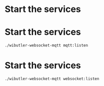 # Start the services

# Start the services
```bash
./wibutler-websocket-mqtt mqtt:listen
```

# Start the services
```bash
./wibutler-websocket-mqtt websocket:listen
```
